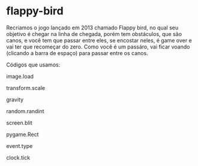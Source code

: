 # flappy-bird
Recriamos o jogo lançado em 2013 chamado Flappy bird, no qual seu objetivo é chegar na linha de chegada, porém tem obstáculos, que são canos, e você tem que passar entre eles, se encostar neles, é game over e vai ter que recomeçar do zero. Como você é um passáro, vai ficar voando (clicando a barra de espaço) para passar entre os canos.

Códigos que usamos:

image.load

transform.scale

gravity

random.randint

screen.blit

pygame.Rect

event.type

clock.tick 
